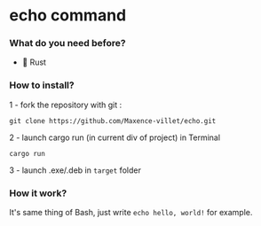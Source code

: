 <h1>echo command</h1>

<h3>What do you need before?</h3>

- 🦀 Rust

<h3>How to install?</h3>

1 - fork the repository with git :
```
git clone https://github.com/Maxence-villet/echo.git
```
2 - launch cargo run (in current div of project) in Terminal
```
cargo run
```
3 - launch .exe/.deb in ```target``` folder

<h3>How it work?</h3>

It's same thing of Bash, just write ```echo hello, world!``` for example.


